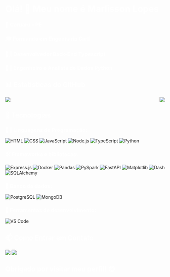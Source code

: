 <h1 style="color: white";> Olá! 👋 Meu nome é Marlisson Lopes </h1>

<h3 style="color: white";>🌵 Caruaru - PE</h3>
<h3 style="color: white";>🎓 Formando em Engenharia Civil</h3>
<h3 style="color: white";>👨‍💻 Desenvolvedor Back-End Typescript</h3>
<h3 style="color: white";>👨‍💻 Engenheiro e Analista de Dados Python</h3>

<h2 style="color: white";>📊 Estatísticas do GitHub</h2> 

<div style="display: flex; justify-content: space-between; color: white">
  <img src="https://github-readme-stats.vercel.app/api?username=marlissonls&show_icons=true&count_private=true&theme=radical" />
  <img src="https://github-readme-stats.vercel.app/api/top-langs/?username=marlissonls&layout=compact&theme=radical&hide=Jupyter%20Notebook" />
</div>

<h2 style="color: white";>🤖 Tecnologias</h2>

<h3 style="color: white";>👨‍💻 Linguagens de Programação:</h3>

  ![HTML](https://img.shields.io/badge/-HTML-orange?logo=html5&logoColor=white&style=flat)
  ![CSS](https://img.shields.io/badge/-CSS-blue?logo=css3&logoColor=white&style=flat)
  ![JavaScript](https://img.shields.io/badge/-JavaScript-yellow?logo=javascript&logoColor=white&style=flat)
  ![Node.js](https://img.shields.io/badge/-Node.js-green?logo=node.js&logoColor=white&style=flat)
  ![TypeScript](https://img.shields.io/badge/-TypeScript-blue?logo=typescript&logoColor=white&style=flat)
  ![Python](https://img.shields.io/badge/-Python-blue?logo=python&logoColor=white&style=flat)
  
<h3 style="color: white";>🛠️ Frameworks e bibliotecas:</h3>

  ![Express.js](https://img.shields.io/badge/-Express.js-black?logo=express&logoColor=white&style=flat)
  ![Docker](https://img.shields.io/badge/-Docker-blue?logo=docker&logoColor=white&style=flat)
  ![Pandas](https://img.shields.io/badge/-Pandas-lightgrey?logo=pandas&logoColor=white&style=flat)
  ![PySpark](https://img.shields.io/badge/-PySpark-yellow?logo=apache-spark&logoColor=white&style=flat)
  ![FastAPI](https://img.shields.io/badge/-FastAPI-green?logo=fastapi&logoColor=white&style=flat)
  ![Matplotlib](https://img.shields.io/badge/-Matplotlib-lightgrey?logo=python&logoColor=white&style=flat)
  ![Dash](https://img.shields.io/badge/-Dash-blue?logo=python&logoColor=white&style=flat)
  ![SQLAlchemy](https://img.shields.io/badge/-SQLAlchemy-red?logo=python&logoColor=white&style=flat)

<h3 style="color: white";>💾 Banco de dados:</h3>

  ![PostgreSQL](https://img.shields.io/badge/-PostgreSQL-blue?logo=postgresql&logoColor=white&style=flat)
  ![MongoDB](https://img.shields.io/badge/-MongoDB-green?logo=mongodb&logoColor=white&style=flat)
  
<h3 style="color: white";>💯 Ferramentas de desenvolvimento:</h3>

  ![VS Code](https://img.shields.io/badge/-VS_Code-blue?logo=visual-studio-code&logoColor=white&style=flat)


<h2 style="color: white";>📫 Como Entrar em Contato</h2>
<div>
  <a href = "mailto:marlisson.business@gmail.com"><img src="https://img.shields.io/badge/-Gmail-%23333?style=for-the-badge&logo=gmail&logoColor=white" target="_blank"></a>
  <a href="https://www.linkedin.com/in/marlissonlopesdasilva/" target="_blank"><img src="https://img.shields.io/badge/-LinkedIn-%230077B5?style=for-the-badge&logo=linkedin&logoColor=white" target="_blank"></a> 
</div>

<h2 style="color: white";>Obrigado por visitar meu perfil! 😊</h2>

